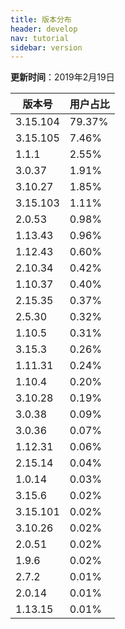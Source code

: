 ```yaml
---
title: 版本分布
header: develop
nav: tutorial
sidebar: version
---
```

**更新时间**：2019年2月19日

|版本号|用户占比|
|---|---|
|3.15.104|79.37%|
|3.15.105|7.46%|
|1.1.1|2.55%|
|3.0.37|1.91%|
|3.10.27|1.85%|
|3.15.103|1.11%|
|2.0.53|0.98%|
|1.13.43|0.96%|
|1.12.43|0.60%|
|2.10.34|0.42%|
|1.10.37|0.40%|
|2.15.35|0.37%|
|2.5.30|0.32%|
|1.10.5|0.31%|
|3.15.3|0.26%|
|1.11.31|0.24%|
|1.10.4|0.20%|
|3.10.28|0.19%|
|3.0.38|0.09%|
|3.0.36|0.07%|
|1.12.31|0.06%|
|2.15.14|0.04%|
|1.0.14|0.03%|
|3.15.6|0.02%|
|3.15.101|0.02%|
|3.10.26|0.02%|
|2.0.51|0.02%|
|1.9.6|0.02%|
|2.7.2|0.01%|
|2.0.14|0.01%|
|1.13.15|0.01%|
